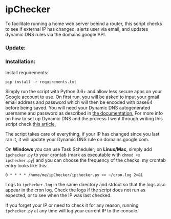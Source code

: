 # ipChecker
To facilitate running a home web server behind a router, this script checks to see if external IP has changed, alerts user via email, and updates dynamic DNS rules via the domains.google API.

### Update:


### Installation:

Install requirements:

`pip install -r requirements.txt`

Simply run the script with Python 3.6+ and allow less secure apps on your Google account to use. On first run, you will be asked to input your gmail email address and password which will then be encoded with base64 before being saved. You will need your Dynamic DNS autogenerated username and password as described in [the documentation.](https://support.google.com/domains/answer/6147083?hl=en-CA) For more info on how to set up Dynamic DNS and the process I went through writing this script check [this article.](https://mjfullstack.medium.com/running-a-home-web-server-without-a-static-ip-using-google-domains-python-saves-the-day-246570b26d88)

The script takes care of everything, if your IP has changed since you last ran it, it will update your Dynamic DNS rule on domains.google.com.

On **Windows** you can use Task Scheduler; on **Linux/Mac**, simply add `ipchecker.py` to your crontab (mark as executable with `chmod +x ipchecker.py`) and you can choose the frequency of the checks. my crontab entry looks like this:

`0 * * * * /home/me/ipChecker/ipchecker.py >> ~/cron.log 2>&1`


Logs to `ipchecker.log` in the same directory and stdout so that the logs also appear in the cron log. Check the logs if the script does not run as expected, or to see when the IP was last checked.

If you forget your IP or need to check it for any reason, running `ipchecker.py` at any time will log your current IP to the console. 